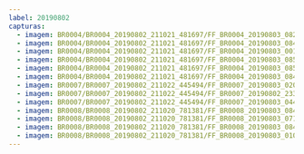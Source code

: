 ```yaml
---
label: 20190802
capturas:
  - imagem: BR0004/BR0004_20190802_211021_481697/FF_BR0004_20190803_082910_816_0973056.fits_maxpixel.jpg
  - imagem: BR0004/BR0004_20190802_211021_481697/FF_BR0004_20190803_084458_867_0995072.fits_maxpixel.jpg
  - imagem: BR0004/BR0004_20190802_211021_481697/FF_BR0004_20190803_001555_805_0268288.fits_maxpixel.jpg
  - imagem: BR0004/BR0004_20190802_211021_481697/FF_BR0004_20190803_085019_520_1002496.fits_maxpixel.jpg
  - imagem: BR0004/BR0004_20190802_211021_481697/FF_BR0004_20190803_085030_103_1002752.fits_maxpixel.jpg
  - imagem: BR0004/BR0004_20190802_211021_481697/FF_BR0004_20190803_084549_251_0996352.fits_maxpixel.jpg
  - imagem: BR0007/BR0007_20190802_211022_445494/FF_BR0007_20190803_020126_212_0522752.fits_maxpixel.jpg
  - imagem: BR0007/BR0007_20190802_211022_445494/FF_BR0007_20190802_233223_330_0254976.fits_maxpixel.jpg
  - imagem: BR0007/BR0007_20190802_211022_445494/FF_BR0007_20190803_044029_551_0808448.fits_maxpixel.jpg
  - imagem: BR0008/BR0008_20190802_211020_781381/FF_BR0008_20190803_084500_400_0576000.fits_maxpixel.jpg
  - imagem: BR0008/BR0008_20190802_211020_781381/FF_BR0008_20190803_071645_788_0503808.fits_maxpixel.jpg
  - imagem: BR0008/BR0008_20190802_211020_781381/FF_BR0008_20190803_084442_053_0575744.fits_maxpixel.jpg
  - imagem: BR0008/BR0008_20190802_211020_781381/FF_BR0008_20190803_010254_527_0197376.fits_maxpixel.jpg
---
```

